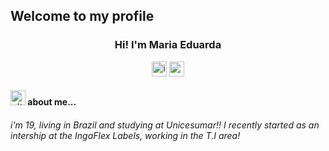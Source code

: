 ## Welcome to my profile 
<h3 align="center">Hi! I'm Maria Eduarda</h3>


<p align="center">
<a href = "https://instagram.com/_duudafs"><img width="24" height="24" src="https://img.icons8.com/color-pixels/32/instagram-new.png" alt="instagram-new"></a>
<a href = "mailto:dudascomparin@gmail.com"><img width="24" height="24" src="https://img.icons8.com/color-pixels/32/gmail-new.png" alt="gmail-new"></a>
</p>
<h4><img width="24" height="24" src="https://img.icons8.com/material/24/1A1A1A/github-2.png" alt="github-2"/>  about me...</h4>

<p text-align="center">
<h6>i'm 19, living in Brazil and studying at Unicesumar!! I recently started as an intership at the IngaFlex Labels, working in the T.I area! </h6>
</p>
